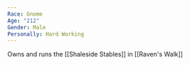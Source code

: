 ```yaml
---
Race: Gnome
Age: "212"
Gender: Male
Personally: Hard Working
---
```

Owns and runs the [[Shaleside Stables]] in [[Raven's Walk]] 